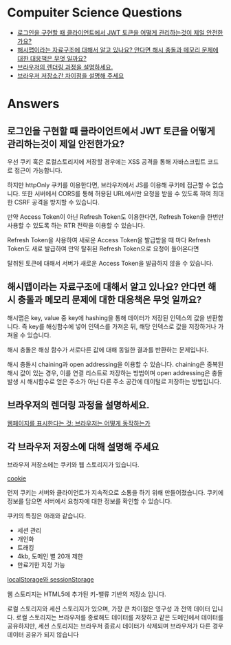 # Compuiter Science Questions

- [로그인을 구현할 때 클라이언트에서 JWT 토큰을 어떻게 관리하는것이 제일 안전한가요?](#로그인을-구현할-때-클라이언트에서-jwt-토큰을-어떻게-관리하는것이-제일-안전한가요)
- [해시맵이라는 자료구조에 대해서 알고 있나요? 안다면 해시 충돌과 메모리 문제에 대한 대응책은 무엇 일까요?](#해시맵이라는-자료구조에-대해서-알고-있나요-안다면-해시-충돌과-메모리-문제에-대한-대응책은-무엇-일까요)
- [브라우저의 렌더링 과정을 설명하세요.](#브라우저의-렌더링-과정을-설명하세요)
- [브라우저 저장소간 차이점을 설명해 주세요](#브라우저-저장소간-차이점을-설명해-주세요)

# Answers

## 로그인을 구현할 때 클라이언트에서 JWT 토큰을 어떻게 관리하는것이 제일 안전한가요?

우선 쿠키 혹은 로컬스토리지에 저장할 경우에는 XSS 공격을 통해 자바스크립트 코드로 접근이 가능합니다.

하지만 httpOnly 쿠키를 이용한다면, 브라우저에서 JS를 이용해 쿠키에 접근할 수 없습니다.
또한 서버에서 CORS를 통해 허용된 URL에서만 요청을 받을 수 있도록 하여 최대한 CSRF 공격을 방지할 수 있습니다.

만약 Access Token이 아닌 Refresh Token도 이용한다면, Refresh Token을 한번만 사용할 수 있도록 하는 RTR 전략을 이용할 수 있습니다.

Refresh Token을 사용하여 새로운 Access Token을 발급받을 때 마다 Refresh Token도 새로 발급하여 만약 탈취된 Refresh Token으로 요청이 들어온다면

탈취된 토큰에 대해서 서버가 새로운 Access Token을 발급하지 않을 수 있습니다.

## 해시맵이라는 자료구조에 대해서 알고 있나요? 안다면 해시 충돌과 메모리 문제에 대한 대응책은 무엇 일까요?

해시맵은 key, value 중 key에 hashing을 통해 데이터가 저장된 인덱스의 값을 반환합니다.
즉 key를 해싱함수에 넣어 인덱스를 가져온 뒤, 해당 인덱스로 값을 저장하거나 가져올 수 있습니다.

해시 충돌은 해싱 함수가 서로다른 값에 대해 동일한 결과를 반환하는 문제입니다.

해시 충돌시 chaining과 open addressing을 이용할 수 있습니다.
chaining은 중복된 해시 값이 있는 경우, 이를 연결 리스트로 저장하는 방법이며
open addressing은 충돌 발생 시 해시함수로 얻은 주소가 아닌 다른 주소 공간에 데이털르 저장하는 방법입니다.

## 브라우저의 렌더링 과정을 설명하세요.

[웹페이지를 표시한다는 것: 브라우저는 어떻게 동작하는가](https://developer.mozilla.org/ko/docs/Web/Performance/How_browsers_work)

## 각 브라우저 저장소에 대해 설명해 주세요

브라우저 저장소에는 쿠키와 웹 스토리지가 있습니다.

[cookie](https://ko.javascript.info/cookie)

먼저 쿠키는 서버와 클라이언트가 지속적으로 소통을 하기 위해 만들어졌습니다. 쿠키에 정보를 담으면 서버에서 요청자에 대한 정보를 확인할 수 있습니다.

쿠키의 특징은 아래와 같습니다.

- 세션 관리
- 개인화
- 트래킹
- 4kb, 도메인 별 20개 제한
- 만료기한 지정 가능

[localStorage와 sessionStorage](https://ko.javascript.info/localstorage)

웹 스토리지는 HTML5에 추가된 키-밸류 기반의 저장소 입니다.

로컬 스토리지와 세션 스토리지가 있으며, 가장 큰 차이점은 영구성 과 전역 데이터 입니다.
로컬 스토리지는 브라우저를 종료해도 데이터를 저장하고 같은 도메인에서 데이터를 공유하지만, 세션 스토리지는 브라우저 종료시 데이터가 삭제되며 브라우저가 다른 경우 데이터 공유가 되지 않습니다
